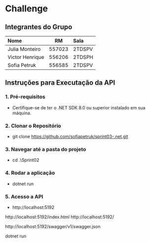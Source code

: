 # Challenge

## Integrantes do Grupo

| Nome            |   RM   | Sala   |
|:----------------|:------:|:-------|
| Julia Monteiro  | 557023 | 2TDSPV |
| Victor Henrique | 556206 | 2TDSPH |
| Sofia Petruk    | 556585 | 2TDSPV |


## Instruções para Executação da API
### 1. Pré-requisitos
  - Certifique-se de ter o .NET SDK 8.0 ou superior instalado em sua máquina.

### 2. Clonar o Repositório
  - git clone https://github.com/sofiapetruk/sprint03-.net.git

### 3. Navegar até a pasta do projeto
  - cd .\Sprint02

### 4. Rodar a aplicação
  - dotnet run

### 5. Acesso a API
  - http://localhost:5192

http://localhost:5192/index.html
http://localhost:5192/

http://localhost:5192/swagger/v1/swagger.json

dotnet run
